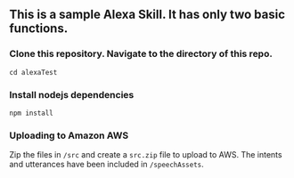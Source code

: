 ## This is a sample Alexa Skill. It has only two basic functions. 

### Clone this repository. Navigate to the directory of this repo. 

`cd alexaTest`

### Install nodejs dependencies

`npm install`

### Uploading to Amazon AWS

Zip the files in `/src` and create a `src.zip` file to upload to AWS. 
The intents and utterances have been included in `/speechAssets`.
